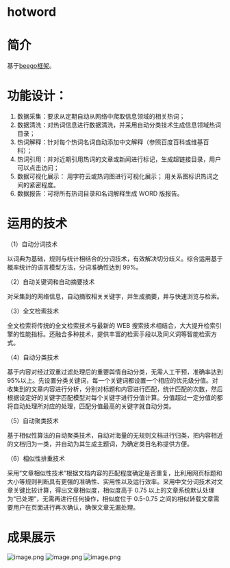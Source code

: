 # hotword
# 简介
  基于[beego框架](https://github.com/astaxie/beego)。
 
# 功能设计： 
1) 数据采集：要求从定期自动从网络中爬取信息领域的相关热词； 
2) 数据清洗：对热词信息进行数据清洗，并采用自动分类技术生成信息领域热词目录； 
3) 热词解释：针对每个热词名词自动添加中文解释（参照百度百科或维基百科）； 
4) 热词引用：并对近期引用热词的文章或新闻进行标记，生成超链接目录，用户可以点击访问； 
5) 数据可视化展示： 
  用字符云或热词图进行可视化展示； 
  用关系图标识热词之间的紧密程度。 
6) 数据报告：可将所有热词目录和名词解释生成 WORD 版报告。

# 运用的技术
（1）自动分词技术 

以词典为基础，规则与统计相结合的分词技术，有效解决切分歧义。综合运用基于概率统计的语言模型方法，分词准确性达到 99%。 

（2）自动关键词和自动摘要技术 

对采集到的网络信息，自动摘取相关关键字，并生成摘要，并与快速浏览与检索。 

（3）全文检索技术 

全文检索将传统的全文检索技术与最新的 WEB 搜索技术相结合，大大提升检索引擎的性能指标。还融合多种技术，提供丰富的检索手段以及同义词等智能检索方式。

（4）自动分类技术 

基于内容对经过双重过滤处理后的重要舆情自动分类，无需人工干预，准确率达到 95%以上。先设置分类关键词，每一个关键词都设置一个相应的优先级分值。对收集到的文章内容进行分析，分别对标题和内容进行匹配，统计匹配的次数，然后根据设定好的关键字匹配模型对每个关键字进行分值计算。分值超过一定分值的都将自动处理所对应的处理，匹配分值最高的关键字就自动分类。 

（5）自动聚类技术 

基于相似性算法的自动聚类技术，自动对海量的无规则文档进行归类，把内容相近的文档归为一类，并自动为其生成主题词，为确定类目名称提供方便。 

（6）相似性排重技术 

采用“文章相似性技术”根据文档内容的匹配程度确定是否重复，比利用网页标题和大小等规则判断具有更强的准确性、实用性以及运行效率。采用中文分词技术对文章关键比较计算，得出文章相似度，相似度高于 0.75 以上的文章系统默认处理为“已处理”，无需再进行任何操作，相似度位于 0.5-0.75 之间的相似转载文章需要用户在页面进行再次确认，确保文章无漏处理。 

# 成果展示
![image.png](https://i.loli.net/2019/08/28/3DzS89RQqv52IUx.png)
![image.png](https://i.loli.net/2019/08/28/povKfINUaw2hJdz.png)
![image.png](https://i.loli.net/2019/08/28/tOdm9MyQcbFTDas.png)
 
 
